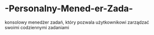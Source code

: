 # -Personalny-Mened-er-Zada-
konsolowy menedżer zadań, który pozwala użytkownikowi zarządzać swoimi codziennymi zadaniami
